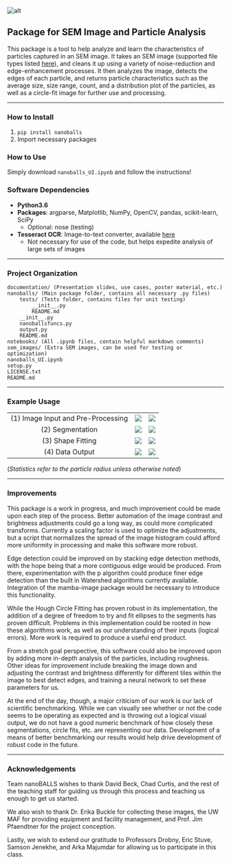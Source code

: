 ![alt](https://i.imgur.com/5IlGL9R.jpg)  
## Package for SEM Image and Particle Analysis
This package is a tool to help analyze and learn the characteristics of particles captured in an SEM image. It takes an SEM image (supported file types listed [here](https://docs.opencv.org/3.0-beta/modules/imgcodecs/doc/reading_and_writing_images.html#imread)), and cleans it up using a variety of noise-reduction and edge-enhancement processes. It then analyzes the image, detects the edges of each particle, and returns particle characteristics such as the average size, size range, count, and a distribution plot of the particles, as well as a circle-fit image for further use and processing. 

---

### How to Install
1. `pip install nanoballs`
2. Import necessary packages

### How to Use
Simply download `nanoballs_UI.ipynb` and follow the instructions!

### Software Dependencies
* __Python3.6__
* __Packages__: argparse, Matplotlib, NumPy, OpenCV, pandas, scikit-learn, SciPy
    * Optional: nose (testing)
* __Tesseract OCR__: Image-to-text converter, available [here](https://pypi.org/project/pytesseract/)
    * Not necessary for use of the code, but helps expedite analysis of large sets of images
    
---

### Project Organization
```
documentation/ (Presentation slides, use cases, poster material, etc.)
nanoballs/ (Main package folder, contains all necessary .py files)
    tests/ (Tests folder, contains files for unit testing)
        __init__.py
        README.md
    __init__.py
    nanoballsfuncs.py
    output.py
    README.md
notebooks/ (All .ipynb files, contain helpful markdown comments)
sem_images/ (Extra SEM images, can be used for testing or optimization)
nanoballs_UI.ipynb
setup.py
LICENSE.txt
README.md
```

---

### Example Usage
|     |     |     |
|:---:|:---:|:---:|
| (1) Image Input and Pre-Processing | ![](https://imgur.com/iYQr9SA.jpg) | ![](https://imgur.com/q0LIoAy.jpg) |
| (2) Segmentation | ![](https://i.imgur.com/xNhUkoP.jpg) | ![](https://imgur.com/qXAATw7.jpg) |
| (3) Shape Fitting | ![](https://imgur.com/ha1j9Ut.jpg) | ![](https://imgur.com/genut41.jpg) |
| (4) Data Output | ![](https://imgur.com/RTWHMLR.jpg) | ![](https://imgur.com/T8zl76j.jpg) |

(_Statistics refer to the particle radius unless otherwise noted_) 

---

### Improvements 
This package is a work in progress, and much improvement could be made upon each step of the process. Better automation of the image contrast and brightness adjustments could go a long way, as could more complicated transforms. Currently a scaling factor is used to optimize the adjustments, but a script that normalizes the spread of the image histogram could afford more uniformity in processing and make this software more robust.

Edge detection could be improved on by stacking edge detection methods, with the hope being that a more contiguous edge would be produced. From there, experimentation with the p algorithm could produce finer edge detection than the built in Watershed algorithms currently available. Integration of the mamba-image package would be necessary to introduce this functionality.

While the Hough Circle Fitting has proven robust in its implementation, the addition of a degree of freedom to try and fit ellipses to the segments has proven difficult. Problems in this implementation could be rooted in how these algorithms work, as well as our understanding of their inputs (logical errors). More work is required to produce a useful end product.

From a stretch goal perspective, this software could also be improved upon by adding more in-depth analysis of the particles, including roughness. Other ideas for improvement include breaking the image down and adjusting the contrast and brightness differently for different tiles within the image to best detect edges, and training a neural network to set these parameters for us.

At the end of the day, though, a major criticism of our work is our lack of scientific benchmarking. While we can visually see whether or not the code seems to be operating as expected and is throwing out a logical visual output, we do not have a good numeric benchmark of how closely these segmentations, circle fits, etc. are representing our data. Development of a means of better benchmarking our results would help drive development of robust code in the future.

---

### Acknowledgements
Team nanoBALLS wishes to thank David Beck, Chad Curtis, and the rest of the teaching staff for guiding us through this process and teaching us enough to get us started.

We also wish to thank Dr. Erika Buckle for collecting these images, the UW MAF for providing equipment and facility management, and Prof. Jim Pfaendtner for the project conception.

Lastly, we wish to extend our gratitude to Professors Drobny, Eric Stuve, Samson Jenekhe, and Arka Majumdar for allowing us to participate in this class.
